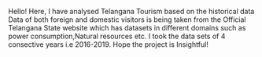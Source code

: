 Hello! Here, I have analysed Telangana Tourism based on the historical data
Data of both foreign and domestic visitors is being taken from the Official Telangana State website which has datasets in different domains such as power consumption,Natural resources etc.
I took the data sets of 4 consective years i.e 2016-2019.
Hope the project is Insightful!
